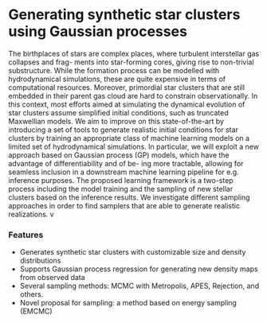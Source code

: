 # Generating synthetic star clusters using Gaussian processes

The birthplaces of stars are complex places, where turbulent interstellar gas collapses and frag-
ments into star-forming cores, giving rise to non-trivial substructure. While the formation
process can be modelled with hydrodynamical simulations, these are quite expensive in terms
of computational resources. Moreover, primordial star clusters that are still embedded in their
parent gas cloud are hard to constrain observationally. In this context, most efforts aimed at
simulating the dynamical evolution of star clusters assume simplified initial conditions, such
as truncated Maxwellian models.
We aim to improve on this state-of-the-art by introducing a set of tools to generate realistic
initial conditions for star clusters by training an appropriate class of machine learning models
on a limited set of hydrodynamical simulations. In particular, we will exploit a new approach
based on Gaussian process (GP) models, which have the advantage of differentiability and of be-
ing more tractable, allowing for seamless inclusion in a downstream machine learning pipeline
for e.g. inference purposes. The proposed learning framework is a two-step process including
the model training and the sampling of new stellar clusters based on the inference results. We
investigate different sampling approaches in order to find samplers that are able to generate
realistic realizations.
v


### Features 
<ul>
    <li>Generates synthetic star clusters with customizable size and density distributions
    <li>Supports Gaussian process regression for generating new density maps from observed data
    <li>Several sampling methods: MCMC with Metropolis, APES, Rejection, and others.
    <li>Novel proposal for sampling: a method based on energy sampling (EMCMC)
</ul>
